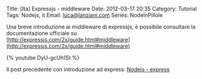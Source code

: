 Title: [Ita] Expressjs - middleware
Date: 2012-03-17 20:35
Category: Tutorial
Tags: Nodejs, it
Email: luca@lanziani.com
Series: NodeInPillole

Una breve introduzione ai middleware di expressjs, è possibile consultare la documentazione ufficiale su [http://expressjs.com/2x/guide.html#middleware](http://expressjs.com/2x/guide.html#middleware)

{% youtube DyU-gcUh1SI %}

Il post precedente con introduzione ad express: [Nodejs - express](/ita-nodejs-express.html)
